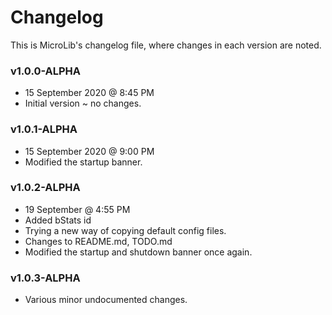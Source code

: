 # Changelog
This is MicroLib's changelog file, where changes in each version are noted.

### v1.0.0-ALPHA
* 15 September 2020 @ 8:45 PM
* Initial version ~ no changes.

### v1.0.1-ALPHA
* 15 September 2020 @ 9:00 PM
* Modified the startup banner.

### v1.0.2-ALPHA
* 19 September @ 4:55 PM
* Added bStats id
* Trying a new way of copying default config files.
* Changes to README.md, TODO.md
* Modified the startup and shutdown banner once again.

### v1.0.3-ALPHA
* Various minor undocumented changes.